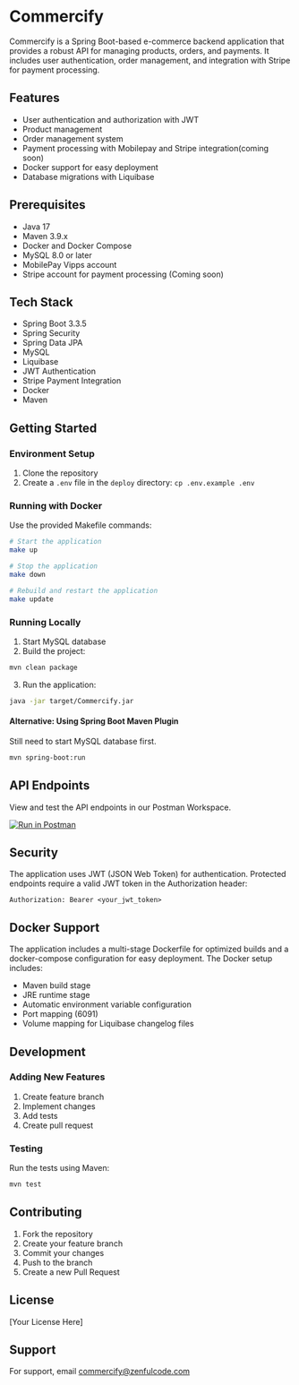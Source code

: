 # Commercify

Commercify is a Spring Boot-based e-commerce backend application that provides a robust API for managing products,
orders, and payments. It includes user authentication, order management, and integration with Stripe for payment
processing.

## Features

- User authentication and authorization with JWT
- Product management
- Order management system
- Payment processing with Mobilepay and Stripe integration(coming soon)
- Docker support for easy deployment
- Database migrations with Liquibase

## Prerequisites

- Java 17
- Maven 3.9.x
- Docker and Docker Compose
- MySQL 8.0 or later
- MobilePay Vipps account
- Stripe account for payment processing (Coming soon)

## Tech Stack

- Spring Boot 3.3.5
- Spring Security
- Spring Data JPA
- MySQL
- Liquibase
- JWT Authentication
- Stripe Payment Integration
- Docker
- Maven

## Getting Started

### Environment Setup

1. Clone the repository
2. Create a `.env` file in the `deploy` directory: `cp .env.example .env`

### Running with Docker

Use the provided Makefile commands:

```bash
# Start the application
make up

# Stop the application
make down

# Rebuild and restart the application
make update
```

### Running Locally

1. Start MySQL database
2. Build the project:

```bash
mvn clean package
```

3. Run the application:

```bash
java -jar target/Commercify.jar
```

#### Alternative: Using Spring Boot Maven Plugin

Still need to start MySQL database first.

```bash
mvn spring-boot:run
```

## API Endpoints

View and test the API endpoints in our Postman Workspace.

[![Run in Postman](https://run.pstmn.io/button.svg)](https://www.postman.com/flight-physicist-84721578/workspace/commercify-backend)

## Security

The application uses JWT (JSON Web Token) for authentication. Protected endpoints require a valid JWT token in the
Authorization header:

```
Authorization: Bearer <your_jwt_token>
```

## Docker Support

The application includes a multi-stage Dockerfile for optimized builds and a docker-compose configuration for easy
deployment. The Docker setup includes:

- Maven build stage
- JRE runtime stage
- Automatic environment variable configuration
- Port mapping (6091)
- Volume mapping for Liquibase changelog files

## Development

### Adding New Features

1. Create feature branch
2. Implement changes
3. Add tests
4. Create pull request

### Testing

Run the tests using Maven:

```bash
mvn test
```

## Contributing

1. Fork the repository
2. Create your feature branch
3. Commit your changes
4. Push to the branch
5. Create a new Pull Request

## License

[Your License Here]

## Support

For support, email commercify@zenfulcode.com
